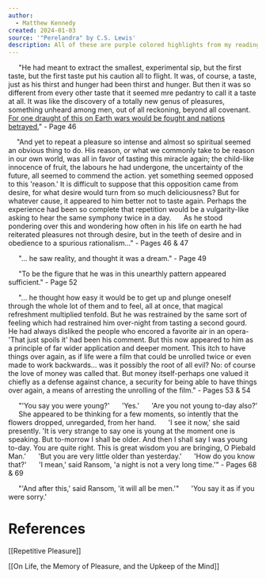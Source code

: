 ```yaml
---
author:
  - Matthew Kennedy
created: 2024-01-03
source: '"Perelandra" by C.S. Lewis'
description: All of these are purple colored highlights from my readings. All page numbers are from the Harper Collins edition of "Perelandra".
---
```

**$\quad$** "He had meant to extract the smallest, experimental sip, but the first taste, but the first taste put his caution all to flight. It was, of course, a taste, just as his thirst and hunger had been thirst and hunger. But then it was so different from every other taste that it seemed mre pedantry to call it a taste at all. It was like the discovery of a totally new genus of pleasures, something unheard among men, out of all reckoning, beyond all covenant. <ins>For one draught of this on Earth wars would be fought and nations betrayed.</ins>" - Page 46

**$\quad$**"And yet to repeat a pleasure so intense and almost so spiritual seemed an obvious thing to do. His reason, or what we commonly take to be reason in our own world, was all in favor of tasting this miracle again; the child-like innocence of fruit, the labours he had undergone, the uncertainty of the future, all seemed to commend the action. yet something seemed opposed to this 'reason.' It is difficult to suppose that this opposition came from desire, for what desire would turn from so much deliciousness? But for whatever cause, it appeared to him better not to taste again. Perhaps the experience had been so complete that repetition would be a vulgarity-like asking to hear the same symphony twice in a day. 
**$\quad$** As he stood pondering over this and wondering how often in his life on earth he had reiterated pleasures not through desire, but in the teeth of desire and in obedience to a spurious rationalism..." - Pages 46 & 47

**$\quad$** "... he saw reality, and thought it was a dream." - Page 49

**$\quad$** "To be the figure that he was in this unearthly pattern appeared sufficient." - Page 52

$\quad$ "... he thought how easy it would be to get up and plunge oneself through the whole lot of them and to feel, all at once, that magical refreshment multiplied tenfold. But he was restrained by the same sort of feeling which had restrained him over-night from tasting a second gourd. He had always disliked the people who encored a favorite air in an opera-'That just spoils it' had been his comment. But this now appeared to him as a principle of far wider application and deeper moment. This itch to have things over again, as if life were a film that could be unrolled twice or even made to work backwards... was it possibly the root of all evil? No: of course the love of money was called that. But money itself-perhaps one valued it chiefly as a defense against chance, a security for being able to have things over again, a means of arresting the unrolling of the film." - Pages 53 & 54

**$\quad$** "'You say you were young?'
**$\quad$** 'Yes.'
**$\quad$** 'Are you not young to-day also?'
**$\quad$** She appeared to be thinking for a few moments, so intently that the flowers dropped, unregarded, from her hand.
**$\quad$** 'I see it now,' she said presently. 'It is very strange to say one is young at the moment one is speaking. But to-morrow I shall be older. And then I shall say I was young to-day. You are quite right. This is great wisdom you are bringing, O Piebald Man.'
**$\quad$** 'But you are very little older than yesterday.'
**$\quad$** 'How do you know that?'
**$\quad$** 'I mean,' said Ransom, 'a night is not a very long time.'" - Pages 68 & 69

$\quad$ "'And after this,' said Ransom, 'it will all be men.'"
$\quad$ 'You say it as if you were sorry.'
$\quad$ 





# References

[[Repetitive Pleasure]]

[[On Life, the Memory of Pleasure, and the Upkeep of the Mind]]

